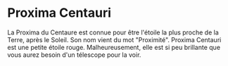 # Proxima Centauri

La Proxima du Centaure est connue pour être l'étoile la plus proche de la Terre,
après le Soleil. Son nom vient du mot "Proximité". Proxima Centauri est une
petite étoile rouge. Malheureusement, elle est si peu brillante que vous aurez
besoin d'un télescope pour la voir.
